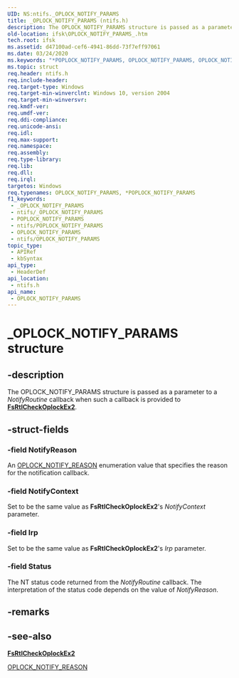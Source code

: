 ```yaml
---
UID: NS:ntifs._OPLOCK_NOTIFY_PARAMS
title: _OPLOCK_NOTIFY_PARAMS (ntifs.h)
description: The OPLOCK_NOTIFY_PARAMS structure is passed as a parameter to a NotifyRoutine callback when such a callback is provided to FsRtlCheckOplockEx2.
old-location: ifsk\OPLOCK_NOTIFY_PARAMS_.htm
tech.root: ifsk
ms.assetid: d47100ad-cef6-4941-86dd-73f7eff97061
ms.date: 03/24/2020
ms.keywords: "*POPLOCK_NOTIFY_PARAMS, OPLOCK_NOTIFY_PARAMS, OPLOCK_NOTIFY_PARAMS structure [File System Drivers], FsRtlCheckOplockEx2"
ms.topic: struct
req.header: ntifs.h
req.include-header: 
req.target-type: Windows
req.target-min-winverclnt: Windows 10, version 2004
req.target-min-winversvr: 
req.kmdf-ver: 
req.umdf-ver: 
req.ddi-compliance: 
req.unicode-ansi: 
req.idl: 
req.max-support: 
req.namespace: 
req.assembly: 
req.type-library: 
req.lib: 
req.dll: 
req.irql: 
targetos: Windows
req.typenames: OPLOCK_NOTIFY_PARAMS, *POPLOCK_NOTIFY_PARAMS
f1_keywords:
 - _OPLOCK_NOTIFY_PARAMS
 - ntifs/_OPLOCK_NOTIFY_PARAMS
 - POPLOCK_NOTIFY_PARAMS
 - ntifs/POPLOCK_NOTIFY_PARAMS
 - OPLOCK_NOTIFY_PARAMS
 - ntifs/OPLOCK_NOTIFY_PARAMS
topic_type:
 - APIRef
 - kbSyntax
api_type:
 - HeaderDef
api_location:
 - ntifs.h
api_name:
 - OPLOCK_NOTIFY_PARAMS
---
```


# _OPLOCK_NOTIFY_PARAMS structure


## -description

The OPLOCK_NOTIFY_PARAMS structure is passed as a parameter to a *NotifyRoutine* callback when such a callback is provided to [**FsRtlCheckOplockEx2**](nf-ntifs-_fsrtl_advanced_fcb_header-fsrtlcheckoplockex2.md).

## -struct-fields

### -field NotifyReason

An [OPLOCK_NOTIFY_REASON](ne-ntifs-_oplock_notify_reason.md) enumeration value that specifies the reason for the notification callback.

### -field NotifyContext

Set to be the same value as **FsRtlCheckOplockEx2**'s *NotifyContext* parameter.

### -field Irp

Set to be the same value as **FsRtlCheckOplockEx2**'s *Irp* parameter.

### -field Status

The NT status code returned from the *NotifyRoutine* callback. The interpretation of the status code depends on the value of *NotifyReason*.

## -remarks

## -see-also

[**FsRtlCheckOplockEx2**](nf-ntifs-_fsrtl_advanced_fcb_header-fsrtlcheckoplockex2.md)

[OPLOCK_NOTIFY_REASON](ne-ntifs-_oplock_notify_reason.md)

